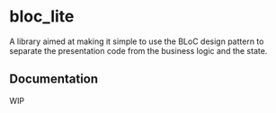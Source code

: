 # bloc_lite

A library aimed at making it simple to use the BLoC design pattern to separate the presentation code from the business logic and the state.

## Documentation

WIP
